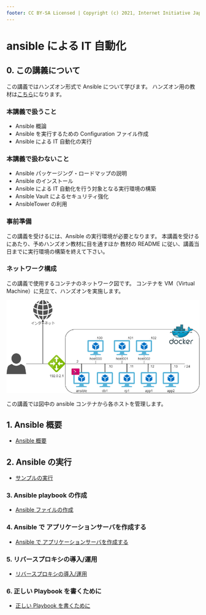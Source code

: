 ```yaml
---
footer: CC BY-SA Licensed | Copyright (c) 2021, Internet Initiative Japan Inc.
---
```


# ansible による IT 自動化

## 0. この講義について

この講義ではハンズオン形式で Ansible について学びます。
ハンズオン用の教材は[こちら](https://github.com/iij/ansible-exercise)になります。

### 本講義で扱うこと

- Ansible 概論
- Ansible を実行するための Configuration ファイル作成
- Ansible による IT 自動化の実行

### 本講義で扱わないこと

- Ansible パッケージング・ロードマップの説明
- Ansible のインストール
- Ansible による IT 自動化を行う対象となる実行環境の構築
- Ansible Vault によるセキュリティ強化
- AnsibleTower の利用

### 事前準備

この講義を受けるには、Ansible の実行環境が必要となります。
本講義を受けるにあたり、予めハンズオン教材に目を通すほか
教材の README に従い、講義当日までに実行環境の構築を終えて下さい。

### ネットワーク構成

この講義で使用するコンテナのネットワーク図です。
コンテナを VM（Virtual Machine）に見立て、ハンズオンを実施します。

![ネットワーク図](./images/network.png)

この講義では図中の ansible コンテナから各ホストを管理します。

## 1. Ansible 概要

- [Ansible 概要](./INTRODUCTION.md)

## 2. Ansible の実行

- [サンプルの実行](./SAMPLE_RUN.md)

### 3. Ansible playbook の作成

- [Ansible ファイルの作成](./CREATE_PLAYBOOK.md)

### 4. Ansible で アプリケーションサーバを作成する

- [Ansible で アプリケーションサーバを作成する](./CREATE_APP_SERVER.md)

### 5. リバースプロキシの導入/運用

- [リバースプロキシの導入/運用](./REVERSE_PROXY.md)

### 6. 正しい Playbook を書くために

- [正しい Playbook を書くために](./ANSIBLE_CODE_STYLE.md)

<credit-footer/>
